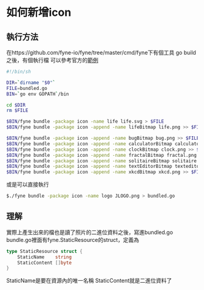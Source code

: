 # 如何新增icon

## 執行方法

在https://github.com/fyne-io/fyne/tree/master/cmd/fyne下有個工具
go build之後，有個執行檔
可以參考官方的[範例](https://github.com/fyne-io/examples/tree/develop/img/icon)

```bash
#!/bin/sh

DIR=`dirname "$0"`
FILE=bundled.go
BIN=`go env GOPATH`/bin

cd $DIR
rm $FILE

$BIN/fyne bundle -package icon -name life life.svg > $FILE
$BIN/fyne bundle -package icon -append -name lifeBitmap life.png >> $FILE

$BIN/fyne bundle -package icon -append -name bugBitmap bug.png >> $FILE
$BIN/fyne bundle -package icon -append -name calculatorBitmap calculator.png >> $FILE
$BIN/fyne bundle -package icon -append -name clockBitmap clock.png >> $FILE
$BIN/fyne bundle -package icon -append -name fractalBitmap fractal.png >> $FILE
$BIN/fyne bundle -package icon -append -name solitaireBitmap solitaire.png >> $FILE
$BIN/fyne bundle -package icon -append -name textEditorBitmap texteditor.png >> $FILE
$BIN/fyne bundle -package icon -append -name xkcdBitmap xkcd.png >> $FILE
```

或是可以直接執行

```bash
$./fyne bundle -package icon -name logo JLOGO.png > bundled.go
```

## 理解

實際上產生出來的檔也是讀了照片的二進位資料之後，寫進bundled.go
bundle.go裡面有fyne.StaticResource的struct，定義為

```go
type StaticResource struct {
    StaticName    string
    StaticContent []byte
}
```

StaticName是要在資源內的唯一名稱
StaticContent就是二進位資料了
